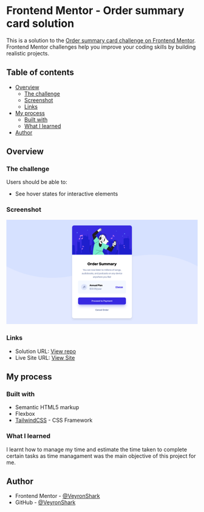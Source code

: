 # Frontend Mentor - Order summary card solution

This is a solution to the [Order summary card challenge on Frontend Mentor](https://www.frontendmentor.io/challenges/order-summary-component-QlPmajDUj). Frontend Mentor challenges help you improve your coding skills by building realistic projects. 

## Table of contents

- [Overview](#overview)
  - [The challenge](#the-challenge)
  - [Screenshot](#screenshot)
  - [Links](#links)
- [My process](#my-process)
  - [Built with](#built-with)
  - [What I learned](#what-i-learned)
- [Author](#author)

## Overview

### The challenge

Users should be able to:

- See hover states for interactive elements

### Screenshot

![](./screenshot.png)

### Links

- Solution URL: [View repo](https://github.com/VeyronShark/FrontendMentor-Order-Summary-Component)
- Live Site URL: [View Site](https://veyronshark.github.io/FrontendMentor-Order-Summary-Component/)

## My process

### Built with

- Semantic HTML5 markup
- Flexbox
- [TailwindCSS](https://tailwindcss.com) - CSS Framework

### What I learned

I learnt how to manage my time and estimate the time taken to complete certain tasks as time managament was the main objective of this project for me.

## Author

- Frontend Mentor - [@VeyronShark](https://www.frontendmentor.io/profile/VeyronShark)
- GitHub - [@VeyronShark](https://github.com/VeyronShark)